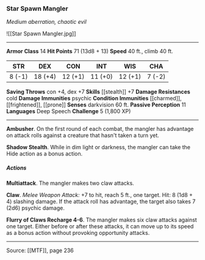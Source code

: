 ### Star Spawn Mangler
_Medium aberration, chaotic evil_

![[Star Spawn Mangler.jpg]]




---

**Armor Class** 14
**Hit Points** 71 (13d8 + 13)
**Speed** 40 ft., climb 40 ft.

| STR     | DEX     | CON     | INT     | WIS     | CHA     |
|---------|---------|---------|---------|---------|---------|
| 8 (-1) | 18 (+4) | 12 (+1) | 11 (+0) | 12 (+1) | 7 (-2) |

**Saving Throws** con +4, dex +7
**Skills** [[stealth]] +7
**Damage Resistances** cold
**Damage Immunities** psychic
**Condition Immunities** [[charmed]], [[frightened]], [[prone]]
**Senses** darkvision 60 ft.
**Passive Perception** 11
**Languages** Deep Speech
**Challenge** 5 (1,800 XP)

---

**Ambusher**. On the first round of each combat, the mangler has advantage on attack rolls against a creature that hasn't taken a turn yet.

**Shadow Stealth**. While in dim light or darkness, the mangler can take the Hide action as a bonus action.

##### Actions
**Multiattack**. The mangler makes two claw attacks.

**Claw**. _Melee Weapon Attack:_ +7 to hit, reach 5 ft., one target. Hit: 8 (1d8 + 4) slashing damage. If the attack roll has advantage, the target also takes 7 (2d6) psychic damage.

**Flurry of Claws Recharge 4-6**. The mangler makes six claw attacks against one target. Either before or after these attacks, it can move up to its speed as a bonus action without provoking opportunity attacks.


---

Source: [[MTF]], page 236